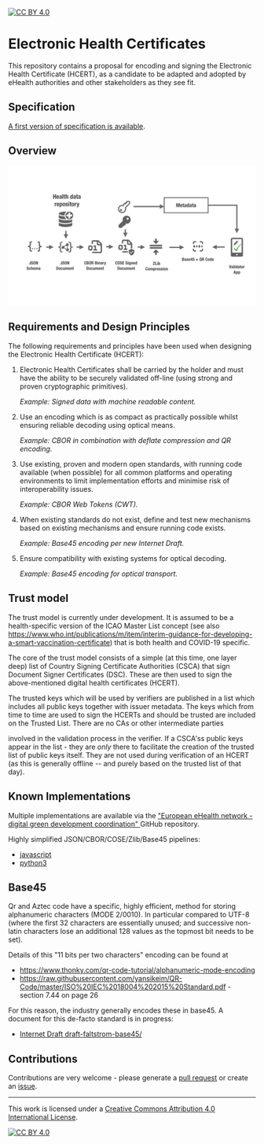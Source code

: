[![CC BY 4.0][cc-by-shield]][cc-by]

# Electronic Health Certificates

This repository contains a proposal for encoding and signing the Electronic Health Certificate (HCERT), as a candidate to be adapted and adopted by eHealth authorities and other stakeholders as they see fit.


## Specification

[A first version of specification is available](hcert_spec.md).

## Overview

![overview](overview.png)

## Requirements and Design Principles

The following requirements and principles have been used when designing the Electronic Health Certificate (HCERT):

  1. Electronic Health Certificates shall be carried by the holder and must have the ability to be securely validated off-line (using strong and proven cryptographic primitives).

     *Example: Signed data with machine readable content.*

  2. Use an encoding which is as compact as practically possible whilst ensuring reliable decoding using optical means.

     *Example: CBOR in combination with deflate compression and QR encoding.*

  3. Use existing, proven and modern open standards, with running code available (when possible) for all common platforms and operating environments to limit implementation efforts and minimise risk of interoperability issues.

     *Example: CBOR Web Tokens (CWT).*

  4. When existing standards do not exist, define and test new mechanisms based on existing mechanisms and ensure running code exists.

     *Example: Base45 encoding per new Internet Draft.*

  5. Ensure compatibility with existing systems for optical decoding.

     *Example: Base45 encoding for optical transport.*

## Trust model

The trust model is currently under development. It is assumed to be a health-specific version of the ICAO Master List concept (see also https://www.who.int/publications/m/item/interim-guidance-for-developing-a-smart-vaccination-certificate) that is both health and COVID-19 specific.

The core of the trust model consists of a simple (at this time, one layer deep) list of Country Signing Certificate Authorities (CSCA) that sign Document Signer Certificates (DSC). These are then used to sign the above-mentioned digital health certificates (HCERT).

The trusted keys which will be used by verifiers are published in a list which includes all public keys together with issuer metadata. The keys which from time to time are used to sign the HCERTs and should be trusted are included on the Trusted List. There are no CAs or other intermediate parties 

involved in the validation process in the verifier. If a CSCA'ss public keys appear in the list - they are _only_ there to facilitate the creation of the trusted list of public keys itself. They are not used during verification of an HCERT (as this is generally offline -- and purely based on the trusted list of that day).


## Known Implementations

Multiple implementations are available via the ["European eHealth network - digital green development coordination"
](https://github.com/ehn-digital-green-development) GitHub repository.

Highly simplified JSON/CBOR/COSE/Zlib/Base45 pipelines:

- [javascript](https://github.com/ehn-digital-green-development/ehn-sign-verify-javascript-trivial)
- [python3](https://github.com/ehn-digital-green-development/ehn-sign-verify-python-trivial)

## Base45

Qr and Aztec code have a specific, highly efficient, method for storing alphanumeric characters (MODE 2/0010). In particular compared to UTF-8 (where the first 32 characters are essentially unused; and successive non-latin characters lose an additional 128 values as the topmost bit needs to be set).

Details of this "11 bits per two characters" encoding can be found at

-	 https://www.thonky.com/qr-code-tutorial/alphanumeric-mode-encoding
-	https://raw.githubusercontent.com/yansikeim/QR-Code/master/ISO%20IEC%2018004%202015%20Standard.pdf - section 7.44 on page 26

For this reason, the industry generally encodes these in base45. A document for this de-facto standard is in progress:

- [Internet Draft draft-faltstrom-base45/](https://datatracker.ietf.org/doc/draft-faltstrom-base45/)


## Contributions

Contributions are very welcome - please generate a [pull request](https://github.com/ehn-digital-green-development/hcert-spec/pulls) or create an [issue](https://github.com/ehn-digital-green-development/hcert-spec/issues).

_________________

This work is licensed under a [Creative Commons Attribution 4.0 International License][cc-by].

[![CC BY 4.0][cc-by-image]][cc-by]

[cc-by]: http://creativecommons.org/licenses/by/4.0/
[cc-by-image]: https://i.creativecommons.org/l/by/4.0/88x31.png
[cc-by-shield]: https://img.shields.io/badge/License-CC%20BY%204.0-lightgrey.svg
> 
